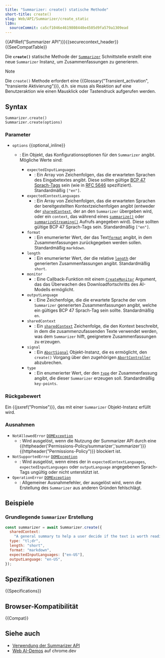 ```yaml
---
title: "Summarizer: create() statische Methode"
short-title: create()
slug: Web/API/Summarizer/create_static
l10n:
  sourceCommit: ca5cf1046e4619808440e4505d9fa579a1309ead
---
```


{{APIRef("Summarizer API")}}{{securecontext_header}}{{SeeCompatTable}}

Die **`create()`** statische Methode der [`Summarizer`](/de/docs/Web/API/Summarizer) Schnittstelle erstellt eine neue `Summarizer` Instanz, um Zusammenfassungen zu generieren.

> [!NOTE]
> Die `create()` Methode erfordert eine {{Glossary("Transient_activation", "transiente Aktivierung")}}, d.h. sie muss als Reaktion auf eine Benutzeraktion wie einen Mausklick oder Tastendruck aufgerufen werden.

## Syntax

```js-nolint
Summarizer.create()
Summarizer.create(options)
```

### Parameter

- `options` {{optional_inline}}

  - : Ein Objekt, das Konfigurationsoptionen für den `Summarizer` angibt. Mögliche Werte sind:

    - `expectedInputLanguages`
      - : Ein Array von Zeichenfolgen, das die erwarteten Sprachen des Eingabetextes angibt. Diese sollten gültige [BCP 47 Sprach-Tags](https://en.wikipedia.org/wiki/IETF_language_tag#List_of_common_primary_language_subtags) sein (wie in [RFC 5646](https://datatracker.ietf.org/doc/html/rfc5646) spezifiziert). Standardmäßig `["en"]`.
    - `expectedContextLanguages`
      - : Ein Array von Zeichenfolgen, das die erwarteten Sprachen der bereitgestellten Kontextzeichenfolgen angibt (entweder der [`sharedContext`](#sharedcontext), der an den `Summarizer` übergeben wird, oder ein `context`, das während eines [`summarize()`](/de/docs/Web/API/Summarizer/summarize) oder [`summarizeStreaming()`](/de/docs/Web/API/Summarizer/summarizeStreaming) Aufrufs angegeben wird). Diese sollten gültige BCP 47 Sprach-Tags sein. Standardmäßig `["en"]`.
    - `format`
      - : Ein enumerierter Wert, der das Text[`format`](/de/docs/Web/API/Summarizer/format) angibt, in dem Zusammenfassungen zurückgegeben werden sollen. Standardmäßig `markdown`.
    - `length`
      - : Ein enumerierter Wert, der die relative [`length`](/de/docs/Web/API/Summarizer/length) der generierten Zusammenfassungen angibt. Standardmäßig `short`.
    - `monitor`
      - : Eine Callback-Funktion mit einem [`CreateMonitor`](/de/docs/Web/API/CreateMonitor) Argument, das das Überwachen des Downloadfortschritts des AI-Modells ermöglicht.
    - `outputLanguage`
      - : Eine Zeichenfolge, die die erwartete Sprache der vom `Summarizer` generierten Zusammenfassungen angibt, welche ein gültiges BCP 47 Sprach-Tag sein sollte. Standardmäßig `en`.
    - `sharedContext`
      - : Ein [`sharedContext`](/de/docs/Web/API/Summarizer/sharedContext) Zeichenfolge, die den Kontext beschreibt, in dem die zusammenzufassenden Texte verwendet werden, was dem `Summarizer` hilft, geeignetere Zusammenfassungen zu erzeugen.
    - `signal`
      - : Ein [`AbortSignal`](/de/docs/Web/API/AbortSignal) Objekt-Instanz, die es ermöglicht, den `create()` Vorgang über den zugehörigen [`AbortController`](/de/docs/Web/API/AbortController) abzubrechen.
    - `type`
      - : Ein enumerierter Wert, der den [`type`](/de/docs/Web/API/Summarizer/type) der Zusammenfassung angibt, die dieser `Summarizer` erzeugen soll. Standardmäßig `key-points`.

### Rückgabewert

Ein {{jsxref("Promise")}}, das mit einer `Summarizer` Objekt-Instanz erfüllt wird.

### Ausnahmen

- `NotAllowedError` [`DOMException`](/de/docs/Web/API/DOMException)
  - : Wird ausgelöst, wenn die Nutzung der Summarizer API durch eine {{httpheader('Permissions-Policy/summarizer','summarizer')}} {{httpheader("Permissions-Policy")}} blockiert ist.
- `NotSupportedError` [`DOMException`](/de/docs/Web/API/DOMException)
  - : Wird ausgelöst, wenn eines der in `expectedContextLanguages`, `expectedInputLanguages` oder `outputLanguage` angegebenen Sprach-Tags ungültig oder nicht unterstützt ist.
- `OperationError` [`DOMException`](/de/docs/Web/API/DOMException)
  - : Allgemeiner Ausnahmefehler, der ausgelöst wird, wenn die Erstellung des `Summarizer` aus anderen Gründen fehlschlägt.

## Beispiele

### Grundlegende `Summarizer` Erstellung

```js
const summarizer = await Summarizer.create({
  sharedContext:
    "A general summary to help a user decide if the text is worth reading",
  type: "tl;dr",
  length: "short",
  format: "markdown",
  expectedInputLanguages: ["en-US"],
  outputLanguage: "en-US",
});
```

## Spezifikationen

{{Specifications}}

## Browser-Kompatibilität

{{Compat}}

## Siehe auch

- [Verwendung der Summarizer API](/de/docs/Web/API/Summarizer_API/Using)
- [Web AI-Demos](https://chrome.dev/web-ai-demos/) auf chrome.dev
